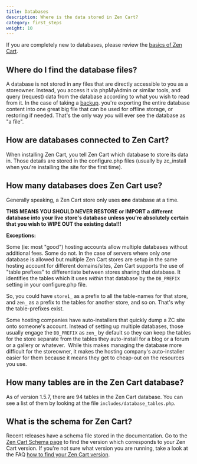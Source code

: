 ```yaml
---
title: Databases 
description: Where is the data stored in Zen Cart?
category: first_steps
weight: 10
---
```


If you are completely new to databases, please review the [basics of Zen Cart](/user/first_steps/components/). 

## Where do I find the database files?

A database is not stored in any files that are directly accessible to you as a storeowner. Instead, you access it via phpMyAdmin or similar tools, and query (request) data from the database according to what you wish to read from it.  In the case of taking a 
[backup](/user/running/backup/). 
you're exporting the entire database content into one great big file that can be used for offline storage, or restoring if needed. That's the only way *you* will ever see the database as "a file".  

## How are databases connected to Zen Cart?

When installing Zen Cart, you tell Zen Cart which database to store its data in. Those details are stored in the configure.php files (usually by zc_install when you're installing the site for the first time).  

## How many databases does Zen Cart use?

Generally speaking, a Zen Cart store only uses **one** database at a time.  

**THIS MEANS YOU SHOULD NEVER RESTORE or IMPORT a different database into your live store's database unless you're absolutely certain that you wish to WIPE OUT the existing data!!!**  

**Exceptions:** 

Some (ie: most "good") hosting accounts allow multiple databases without additional fees. Some do not. In the case of servers where only *one* database is allowed but multiple Zen Cart stores are setup in the same hosting account for different domains/sites, Zen Cart supports the use of "table prefixes" to differentiate between stores sharing that database. It identifies the tables which it uses *within* that database by the `DB_PREFIX` setting in your configure.php file.  

So, you could have `store1_` as a prefix to all the table-names for that store, and `zen_` as a prefix to the tables for another store, and so on. That's why the table-prefixes exist.  

Some hosting companies have auto-installers that quickly dump a ZC site onto someone's account. Instead of setting up multiple databases, those usually engage the `DB_PREFIX` as `zen_` by default so they can keep the tables for the store separate from the tables they auto-install for a blog or a forum or a gallery or whatever.  While this makes managing the database more difficult for the storeowner, it makes the hosting company's auto-installer easier for them because it means they get to cheap-out on the resources you use.

## How many tables are in the Zen Cart database? 

As of version 1.5.7, there are 94 tables in the Zen Cart database. 
You can see a list of them by looking at the file `includes/database_tables.php`. 

## What is the schema for Zen Cart? 

Recent releases have a schema file stored in the documentation.  Go to the [Zen Cart Schema page](/dev/schema/) to find the version which corresponds to your Zen Cart version.   If you're not sure what version you are running, take a look at the FAQ [how to find your Zen Cart version](/user/first_steps/version/). 


